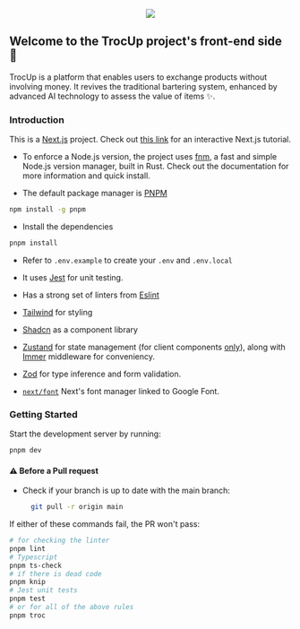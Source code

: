 <p align="center"><img src="https://res.cloudinary.com/etnaassets/image/upload/v1723194835/Fichier_31_3x_qbogmr.png"/></p>

## Welcome to the TrocUp project's front-end side 👋

TrocUp is a platform that enables users to exchange products without involving money. It revives the traditional bartering system, enhanced by advanced AI technology to assess the value of items ✨.

### Introduction

This is a [Next.js](https://nextjs.org/docs) project.
Check out [this link](https://nextjs.org/learn) for an interactive Next.js tutorial.

-   To enforce a Node.js version, the project uses [fnm](https://github.com/Schniz/fnm), a fast and simple Node.js version manager, built in Rust. Check out the documentation for more information and quick install.

-   The default package manager is [PNPM](https://pnpm.io/installation)

```bash
npm install -g pnpm
```

-   Install the dependencies

```bash
pnpm install
```

-   Refer to `.env.example` to create your `.env` and `.env.local`

-   It uses [Jest](https://jestjs.io/) for unit testing.
-   Has a strong set of linters from [Eslint](https://eslint.org/docs/latest/)
-   [Tailwind](https://tailwindcss.com/) for styling
-   [Shadcn](https://ui.shadcn.com/) as a component library
-   [Zustand](https://zustand-demo.pmnd.rs/) for state management (for client components [only](https://github.com/pmndrs/zustand/discussions/2200)), along with [Immer](https://docs.pmnd.rs/zustand/integrations/immer-middleware) middleware for conveniency.
-   [Zod](https://zod.dev/) for type inference and form validation.
-   [`next/font`](https://nextjs.org/docs/pages/building-your-application/optimizing/fonts#with-tailwind-css) Next's font manager linked to Google Font.

### Getting Started

Start the development server by running:

```bash
pnpm dev
```

#### ⚠️ Before a Pull request

-   Check if your branch is up to date with the main branch:
    ```bash
      git pull -r origin main
    ```

If either of these commands fail, the PR won't pass:

```bash
# for checking the linter
pnpm lint
# Typescript
pnpm ts-check
# if there is dead code
pnpm knip
# Jest unit tests
pnpm test
# or for all of the above rules
pnpm troc
```
